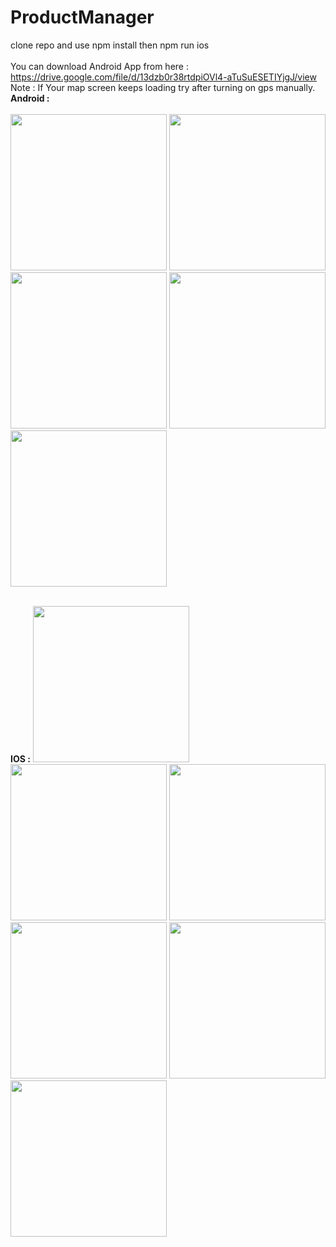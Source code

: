 # ProductManager

clone repo and
use npm install
then npm run ios 
<br/>
<br/>
 You can download Android App from here : https://drive.google.com/file/d/13dzb0r38rtdpiOVl4-aTuSuESETIYjgJ/view
 Note : If Your map screen keeps loading try after turning on gps manually.
<br/>
<b>Android  :</b> 
<br/>
<br/>
<img src="https://user-images.githubusercontent.com/36260086/157861942-4e2e3e09-c2cf-4b30-bb9e-6e746a5aa33d.jpeg" width="250">
<img src="https://user-images.githubusercontent.com/36260086/157861973-bcc415c4-c55b-48c5-84ff-042b3b7775cf.jpeg" width="250">
<img src="https://user-images.githubusercontent.com/36260086/157861981-ddf88cd4-7147-4627-8cba-92ff1961349b.jpeg" width="250">
<img src="https://user-images.githubusercontent.com/36260086/157861999-8c277f4f-5dc3-4924-94cf-143f87617ed1.jpeg" width="250">
<img src="https://user-images.githubusercontent.com/36260086/157862013-4133884c-5e9e-4931-926d-a5798c117545.jpeg" width="250">

<br/>
<b>IOS :</b> 

<img src="https://user-images.githubusercontent.com/36260086/157862730-d75ea955-170b-4e5b-820d-871660116731.png" width="250">
<img src="https://user-images.githubusercontent.com/36260086/157862814-72f31e87-f36f-4364-a98c-86659e1b65da.png" width="250">
<img src="https://user-images.githubusercontent.com/36260086/157862915-8ecdc061-7c02-4150-8738-ca00bef422d2.png" width="250">
<img src="https://user-images.githubusercontent.com/36260086/157862931-b7da9fd3-94a5-415b-896c-2856cc27b724.png" width="250">
<img src="https://user-images.githubusercontent.com/36260086/157862952-790d3143-f707-4cd8-8d36-f275b6ddcdb6.png" width="250">
<img src="https://user-images.githubusercontent.com/36260086/157863346-f58d76e2-f358-4700-8bc7-ac22edbd3ebd.png" width="250">

<br/>

